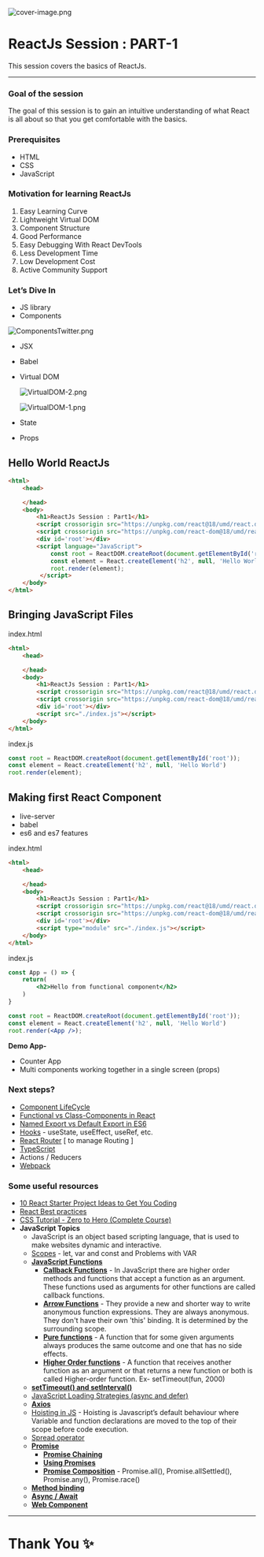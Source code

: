 ![cover-image.png](cover-image.png)

# ReactJs Session : PART-1

This session covers the basics of ReactJs.

---

### **Goal of the session**

The goal of this session is to gain an intuitive understanding of what React is all about so that you get comfortable with the basics.

### **Prerequisites**

- HTML
- CSS
- JavaScript

### **Motivation for learning ReactJs**

1. Easy Learning Curve
2. Lightweight Virtual DOM
3. Component Structure
4. Good Performance
5. Easy Debugging With React DevTools
6. Less Development Time
7. Low Development Cost
8. Active Community Support

### Let’s Dive In

- JS library
- Components

![ComponentsTwitter.png](ComponentsTwitter.png)

- JSX
- Babel
- Virtual DOM
    
    ![VirtualDOM-2.png](VirtualDOM-2.png)
    
    ![VirtualDOM-1.png](VirtualDOM-1.png)
    
- State
- Props

## Hello World ReactJs

```html
<html>
    <head>

    </head>
    <body>
        <h1>ReactJs Session : Part1</h1>
        <script crossorigin src="https://unpkg.com/react@18/umd/react.development.js"></script>
        <script crossorigin src="https://unpkg.com/react-dom@18/umd/react-dom.development.js"></script>
        <div id='root'></div>
        <script language="JavaScript"> 
            const root = ReactDOM.createRoot(document.getElementById('root')); 
            const element = React.createElement('h2', null, 'Hello World') 
            root.render(element);
         </script> 
    </body>
</html>
```

## Bringing JavaScript Files

index.html

```html
<html>
    <head>

    </head>
    <body>
        <h1>ReactJs Session : Part1</h1>
        <script crossorigin src="https://unpkg.com/react@18/umd/react.development.js"></script>
        <script crossorigin src="https://unpkg.com/react-dom@18/umd/react-dom.development.js"></script>
        <div id='root'></div>
        <script src="./index.js"></script>
    </body>
</html>
```

index.js

```jsx
const root = ReactDOM.createRoot(document.getElementById('root')); 
const element = React.createElement('h2', null, 'Hello World') 
root.render(element);
```

## Making first React Component

- live-server
- babel
- es6 and es7 features

index.html

```html
<html>
    <head>

    </head>
    <body>
        <h1>ReactJs Session : Part1</h1>
        <script crossorigin src="https://unpkg.com/react@18/umd/react.development.js"></script>
        <script crossorigin src="https://unpkg.com/react-dom@18/umd/react-dom.development.js"></script>
        <div id='root'></div>
        <script type="module" src="./index.js"></script>
    </body>
</html>
```

index.js

```jsx
const App = () => {
    return(
        <h2>Hello from functional component</h2>
    )
}

const root = ReactDOM.createRoot(document.getElementById('root')); 
const element = React.createElement('h2', null, 'Hello World') 
root.render(<App />);
```

**Demo App-**

- Counter App
- Multi components working together in a single screen (props)

### **Next steps?**

- [Component LifeCycle](https://legacy.reactjs.org/docs/react-component.html)
- [Functional vs Class-Components in React](https://medium.com/@Zwenza/functional-vs-class-components-in-react-231e3fbd7108)
- [Named Export vs Default Export in ES6](https://medium.com/@etherealm/named-export-vs-default-export-in-es6-affb483a0910)
- [Hooks](https://www.w3schools.com/react/react_hooks.asp) - useState, useEffect, useRef, etc.
- [React Router](https://www.w3schools.com/react/react_router.asp) [ to manage Routing ]
- [TypeScript](https://www.typescriptlang.org/)
- Actions / Reducers
- [Webpack](https://webpack.js.org/concepts/)

### Some useful resources

- [10 React Starter Project Ideas to Get You Coding](https://medium.com/@dtkatz/10-react-starter-project-ideas-to-get-you-coding-5b35782e1831)
- [React Best practices](https://www.makeuseof.com/must-follow-react-practices/)
- [CSS Tutorial - Zero to Hero (Complete Course)](https://youtu.be/1Rs2ND1ryYc)
- **JavaScript Topics**
    - JavaScript is an object based scripting language, that is used to make websites dynamic and interactive.
    - [Scopes](https://www.freecodecamp.org/news/var-let-and-const-whats-the-difference/#:~:text=var%20declarations%20are%20globally%20scoped%20or%20function%20scoped%20while%20let,the%20top%20of%20their%20scope.) - let, var and const and Problems with VAR
    - **[JavaScript Functions](https://www.youtube.com/watch?v=uxkRydQKKX8&list=PL7TLF4T4Tq2TtNmadzRfxYIB9683uhpbD&index=34)**
        - **[Callback Functions](https://www.notion.so/ReactJs-Session-PART-1-3e749cbaf5294bc789ed7f87b5705955?pvs=21)** - In JavaScript there are higher order methods and functions that accept a function as an argument. These functions used as arguments for other functions are called callback functions.
        - **[Arrow Functions](https://www.youtube.com/watch?v=Oy185MF8pnY&list=PL7TLF4T4Tq2TtNmadzRfxYIB9683uhpbD&index=46)** - They provide a new and shorter way to write anonymous function expressions. They are always anonymous. They don't have their own 'this' binding. It is determined by the surrounding scope.
        - **[Pure functions](https://www.youtube.com/watch?v=x9Cy-N22uvQ&list=PL7TLF4T4Tq2TtNmadzRfxYIB9683uhpbD&index=49)** - A function that for some given arguments always produces the same outcome and one that has no side effects.
        - **[Higher Order functions](https://www.youtube.com/watch?v=9E8Ih8sVy3M&list=PL7TLF4T4Tq2TtNmadzRfxYIB9683uhpbD&index=48)** - A function that receives another function as an argument or that returns a new function or both is called Higher-order function. Ex- setTimeout(fun, 2000)
    - [**setTimeout() and setInterval()**](https://www.youtube.com/watch?v=0ewbT5YJdR8&list=PL7TLF4T4Tq2TtNmadzRfxYIB9683uhpbD&index=47)
    - [JavaScript Loading Strategies (async and defer)](https://youtu.be/GoEBQCp2Nzg)
    - [**Axios**](https://www.youtube.com/watch?v=6LyagkoRWYA)
    - [Hoisting in JS](https://www.youtube.com/watch?v=QEayOiHzrFM&list=PL7TLF4T4Tq2TtNmadzRfxYIB9683uhpbD&index=40) - Hoisting is Javascript’s default behaviour where Variable and function declarations are moved to the top of their scope before code execution.
    - [Spread operator](https://www.youtube.com/watch?v=AN0oTuWdLtk&list=PL7TLF4T4Tq2TtNmadzRfxYIB9683uhpbD&index=44)
    - **[Promise](https://www.youtube.com/watch?v=DHvZLI7Db8E)**
        - **[Promise Chaining](https://developer.mozilla.org/en-US/docs/Web/JavaScript/Guide/Using_promises#chaining)**
        - [**Using Promises**](https://developer.mozilla.org/en-US/docs/Web/JavaScript/Guide/Using_promises)
        - **[Promise Composition](https://developer.mozilla.org/en-US/docs/Web/JavaScript/Guide/Using_promises#composition)** - Promise.all(), Promise.allSettled(), Promise.any(), Promise.race()
    - [**Method binding**](https://drive.google.com/drive/u/4/folders/1U47XZVKe07PHegrCQayfVCn0PX9_wHbj)
    - [**Async / Await**](https://developer.mozilla.org/en-US/docs/Web/JavaScript/Reference/Statements/async_function)
    - [**Web Component**](https://www.youtube.com/watch?v=PCWaFLy3VUo)

---

# Thank You ✨
